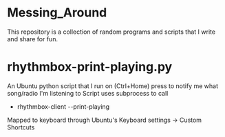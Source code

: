 # Messing_Around
This repository is a collection of random programs and scripts that I write and share for fun.

# rhythmbox-print-playing.py
An Ubuntu python script that I run on (Ctrl+Home) press to notify me what song/radio I'm listening to
Script uses subprocess to call

  - rhythmbox-client --print-playing

Mapped to keyboard through Ubuntu's Keyboard settings -> Custom Shortcuts

